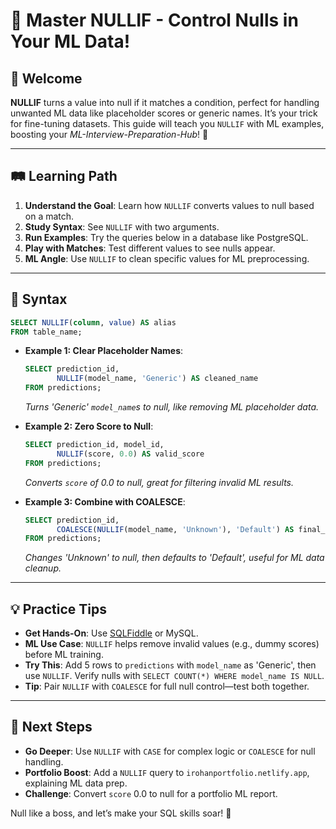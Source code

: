 # 🎉 Master NULLIF - Control Nulls in Your ML Data!

## 🌟 Welcome

**NULLIF** turns a value into null if it matches a condition, perfect for handling unwanted ML data like placeholder scores or generic names. It’s your trick for fine-tuning datasets. This guide will teach you `NULLIF` with ML examples, boosting your *ML-Interview-Preparation-Hub*! 🚀

---

## 🛤️ Learning Path

1. **Understand the Goal**: Learn how `NULLIF` converts values to null based on a match.
2. **Study Syntax**: See `NULLIF` with two arguments.
3. **Run Examples**: Try the queries below in a database like PostgreSQL.
4. **Play with Matches**: Test different values to see nulls appear.
5. **ML Angle**: Use `NULLIF` to clean specific values for ML preprocessing.

---

## 📜 Syntax

```sql
SELECT NULLIF(column, value) AS alias
FROM table_name;
```

- **Example 1: Clear Placeholder Names**:
  ```sql
  SELECT prediction_id,
         NULLIF(model_name, 'Generic') AS cleaned_name
  FROM predictions;
  ```
  *Turns 'Generic' `model_name`s to null, like removing ML placeholder data.*

- **Example 2: Zero Score to Null**:
  ```sql
  SELECT prediction_id, model_id,
         NULLIF(score, 0.0) AS valid_score
  FROM predictions;
  ```
  *Converts `score` of 0.0 to null, great for filtering invalid ML results.*

- **Example 3: Combine with COALESCE**:
  ```sql
  SELECT prediction_id,
         COALESCE(NULLIF(model_name, 'Unknown'), 'Default') AS final_name
  FROM predictions;
  ```
  *Changes 'Unknown' to null, then defaults to 'Default', useful for ML data cleanup.*

---

## 💡 Practice Tips

- **Get Hands-On**: Use [SQLFiddle](http://sqlfiddle.com) or MySQL.
- **ML Use Case**: `NULLIF` helps remove invalid values (e.g., dummy scores) before ML training.
- **Try This**: Add 5 rows to `predictions` with `model_name` as 'Generic', then use `NULLIF`. Verify nulls with `SELECT COUNT(*) WHERE model_name IS NULL`.
- **Tip**: Pair `NULLIF` with `COALESCE` for full null control—test both together.

---

## 🚀 Next Steps

- **Go Deeper**: Use `NULLIF` with `CASE` for complex logic or `COALESCE` for null handling.
- **Portfolio Boost**: Add a `NULLIF` query to `irohanportfolio.netlify.app`, explaining ML data prep.
- **Challenge**: Convert `score` 0.0 to null for a portfolio ML report.

Null like a boss, and let’s make your SQL skills soar! 🌟